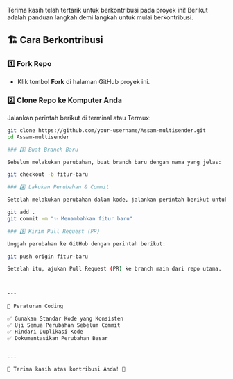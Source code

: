 
Terima kasih telah tertarik untuk berkontribusi pada proyek ini! Berikut adalah panduan langkah demi langkah untuk mulai berkontribusi.

## 🏗️ Cara Berkontribusi

### 1️⃣ Fork Repo  
   - Klik tombol **Fork** di halaman GitHub proyek ini.  

### 2️⃣ Clone Repo ke Komputer Anda  
   Jalankan perintah berikut di terminal atau Termux:
   ```bash
   git clone https://github.com/your-username/Assam-multisender.git
   cd Assam-multisender

### 3️⃣ Buat Branch Baru

Sebelum melakukan perubahan, buat branch baru dengan nama yang jelas:

git checkout -b fitur-baru

### 4️⃣ Lakukan Perubahan & Commit

Setelah melakukan perubahan dalam kode, jalankan perintah berikut untuk menyimpan perubahan:

git add .
git commit -m "✨ Menambahkan fitur baru"

### 5️⃣ Kirim Pull Request (PR)

Unggah perubahan ke GitHub dengan perintah berikut:

git push origin fitur-baru

Setelah itu, ajukan Pull Request (PR) ke branch main dari repo utama.



---

📌 Peraturan Coding

✅ Gunakan Standar Kode yang Konsisten
✅ Uji Semua Perubahan Sebelum Commit
✅ Hindari Duplikasi Kode
✅ Dokumentasikan Perubahan Besar


---

🎉 Terima kasih atas kontribusi Anda! 🚀


